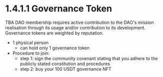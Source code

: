 # 1.4.1.1 Governance Token

TBA DAO membership requires active contribution to the DAO's mission realisation through its usage and/or contribution to its development. Governance tokens are weighted by reputation.

* 1 physical person
  * can hold only 1 governance token
* Procedure to join:&#x20;
  * step 1: sign the community covenant stating that you adhere to the publicly stated constitution and procedures
  * step 2: buy your 100 USDT governance NFT
